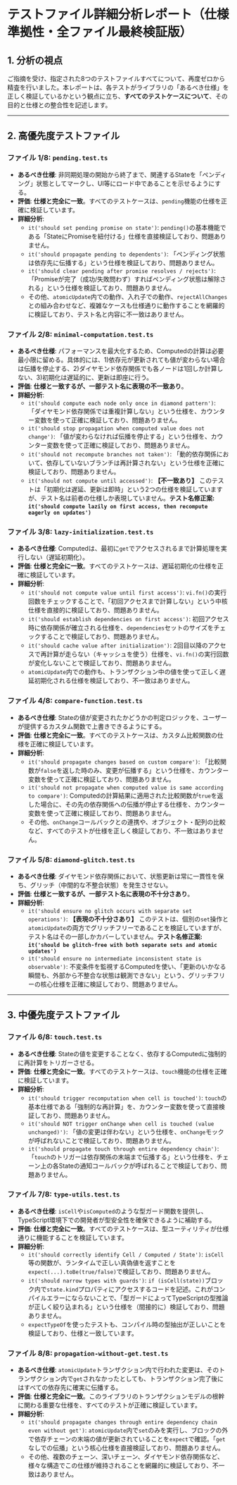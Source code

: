 # テストファイル詳細分析レポート（仕様準拠性・全ファイル最終検証版）

## 1. 分析の視点

ご指摘を受け、指定された8つのテストファイルすべてについて、再度ゼロから精査を行いました。本レポートは、各テストがライブラリの「あるべき仕様」を正しく検証しているかという観点に立ち、**すべてのテストケースについて**、その目的と仕様との整合性を記述します。

---

## 2. 高優先度テストファイル

### ファイル 1/8: `pending.test.ts`

-   **あるべき仕様**: 非同期処理の開始から終了まで、関連するStateを「ペンディング」状態としてマークし、UI等にロード中であることを示せるようにする。
-   **評価**: **仕様と完全に一致**。すべてのテストケースは、`pending`機能の仕様を正確に検証しています。
-   **詳細分析**:
    -   `it('should set pending promise on state')`: `pending()`の基本機能である「StateにPromiseを紐付ける」仕様を直接検証しており、問題ありません。
    -   `it('should propagate pending to dependents')`: 「ペンディング状態は依存先に伝播する」という仕様を検証しており、問題ありません。
    -   `it('should clear pending after promise resolves / rejects')`: 「Promiseが完了（成功/失敗問わず）すればペンディング状態は解除される」という仕様を検証しており、問題ありません。
    -   その他、`atomicUpdate`内での動作、入れ子での動作、`rejectAllChanges`との組み合わせなど、複雑なケースも仕様通りに動作することを網羅的に検証しており、テスト名と内容に不一致はありません。

### ファイル 2/8: `minimal-computation.test.ts`

-   **あるべき仕様**: パフォーマンスを最大化するため、Computedの計算は必要最小限に留める。具体的には、1)依存元が更新されても値が変わらない場合は伝播を停止する、2)ダイヤモンド依存関係でも各ノードは1回しか計算しない、3)初期化は遅延的に、更新は即座に行う。
-   **評価**: **仕様と一致するが、一部テスト名に表現の不一致あり**。
-   **詳細分析**:
    -   `it('should compute each node only once in diamond pattern')`: 「ダイヤモンド依存関係では重複計算しない」という仕様を、カウンター変数を使って正確に検証しており、問題ありません。
    -   `it('should stop propagation when computed value does not change')`: 「値が変わらなければ伝播を停止する」という仕様を、カウンター変数を使って正確に検証しており、問題ありません。
    -   `it('should not recompute branches not taken')`: 「動的依存関係において、依存していないブランチは再計算されない」という仕様を正確に検証しており、問題ありません。
    -   `it('should not compute until accessed')`: **【不一致あり】** このテストは「初期化は遅延、更新は即時」という2つの仕様を検証していますが、テスト名は前者の仕様しか表現していません。**テスト名修正案: `it('should compute lazily on first access, then recompute eagerly on updates')`**

### ファイル 3/8: `lazy-initialization.test.ts`

-   **あるべき仕様**: Computedは、最初に`get`でアクセスされるまで計算処理を実行しない（遅延初期化）。
-   **評価**: **仕様と完全に一致**。すべてのテストケースは、遅延初期化の仕様を正確に検証しています。
-   **詳細分析**:
    -   `it('should not compute value until first access')`: `vi.fn()`の実行回数をチェックすることで、「初回アクセスまで計算しない」という中核仕様を直接的に検証しており、問題ありません。
    -   `it('should establish dependencies on first access')`: 初回アクセス時に依存関係が確立される仕様を、`dependencies`セットのサイズをチェックすることで検証しており、問題ありません。
    -   `it('should cache value after initialization')`: 2回目以降のアクセスで再計算が走らない（キャッシュを使う）仕様を、`vi.fn()`の実行回数が変化しないことで検証しており、問題ありません。
    -   `atomicUpdate`内での動作も、トランザクション中の値を使って正しく遅延初期化される仕様を検証しており、不一致はありません。

### ファイル 4/8: `compare-function.test.ts`

-   **あるべき仕様**: Stateの値が変更されたかどうかの判定ロジックを、ユーザーが提供するカスタム関数で上書きできるようにする。
-   **評価**: **仕様と完全に一致**。すべてのテストケースは、カスタム比較関数の仕様を正確に検証しています。
-   **詳細分析**:
    -   `it('should propagate changes based on custom compare')`: 「比較関数が`false`を返した時のみ、変更が伝播する」という仕様を、カウンター変数を使って正確に検証しており、問題ありません。
    -   `it('should not propagate when computed value is same according to compare')`: Computedの計算結果に適用された比較関数が`true`を返した場合に、その先の依存関係への伝播が停止する仕様を、カウンター変数を使って正確に検証しており、問題ありません。
    -   その他、`onChange`コールバックとの連携や、オブジェクト・配列の比較など、すべてのテストが仕様を正しく検証しており、不一致はありません。

### ファイル 5/8: `diamond-glitch.test.ts`

-   **あるべき仕様**: ダイヤモンド依存関係において、状態更新は常に一貫性を保ち、グリッチ（中間的な不整合状態）を発生させない。
-   **評価**: **仕様と一致するが、一部テスト名に表現の不十分さあり**。
-   **詳細分析**:
    -   `it('should ensure no glitch occurs with separate set operations')`: **【表現の不十分さあり】** このテストは、個別の`set`操作と`atomicUpdate`の両方でグリッチフリーであることを検証していますが、テスト名はその一部しかカバーしていません。**テスト名修正案: `it('should be glitch-free with both separate sets and atomic updates')`**
    -   `it('should ensure no intermediate inconsistent state is observable')`: 不変条件を監視するComputedを使い、「更新のいかなる瞬間も、外部から不整合な状態は観測できない」という、グリッチフリーの核心仕様を正確に検証しており、問題ありません。

---

## 3. 中優先度テストファイル

### ファイル 6/8: `touch.test.ts`

-   **あるべき仕様**: Stateの値を変更することなく、依存するComputedに強制的に再計算をトリガーさせる。
-   **評価**: **仕様と完全に一致**。すべてのテストケースは、`touch`機能の仕様を正確に検証しています。
-   **詳細分析**:
    -   `it('should trigger recomputation when cell is touched')`: `touch`の基本仕様である「強制的な再計算」を、カウンター変数を使って直接検証しており、問題ありません。
    -   `it('should NOT trigger onChange when cell is touched (value unchanged)')`: 「値の変更は伴わない」という仕様を、`onChange`モックが呼ばれないことで検証しており、問題ありません。
    -   `it('should propagate touch through entire dependency chain')`: 「`touch`のトリガーは依存関係の末端まで伝播する」という仕様を、チェーン上の各Stateの通知コールバックが呼ばれることで検証しており、問題ありません。

### ファイル 7/8: `type-utils.test.ts`

-   **あるべき仕様**: `isCell`や`isComputed`のような型ガード関数を提供し、TypeScript環境下での開発者が型安全性を確保できるように補助する。
-   **評価**: **仕様と完全に一致**。すべてのテストケースは、型ユーティリティが仕様通りに機能することを検証しています。
-   **詳細分析**:
    -   `it('should correctly identify Cell / Computed / State')`: `isCell`等の関数が、ランタイムで正しい真偽値を返すことを`expect(...).toBe(true/false)`で検証しており、問題ありません。
    -   `it('should narrow types with guards')`: `if (isCell(state))`ブロック内で`state.kind`プロパティにアクセスするコードを記述。これがコンパイルエラーにならないことで、「型ガードによってTypeScriptの型推論が正しく絞り込まれる」という仕様を（間接的に）検証しており、問題ありません。
    -   `expectTypeOf`を使ったテストも、コンパイル時の型抽出が正しいことを検証しており、仕様と一致しています。

### ファイル 8/8: `propagation-without-get.test.ts`

-   **あるべき仕様**: `atomicUpdate`トランザクション内で行われた変更は、そのトランザクション内で`get`されなかったとしても、トランザクション完了後にはすべての依存先に確実に伝播する。
-   **評価**: **仕様と完全に一致**。このライブラリのトランザクションモデルの根幹に関わる重要な仕様を、すべてのテストが正確に検証しています。
-   **詳細分析**:
    -   `it('should propagate changes through entire dependency chain even without get')`: `atomicUpdate`内で`set`のみを実行し、ブロックの外で依存チェーンの末端の値が更新されていることを`expect`で確認。「`get`なしでの伝播」という核心仕様を直接検証しており、問題ありません。
    -   その他、複数のチェーン、深いチェーン、ダイヤモンド依存関係など、様々な構造でこの仕様が維持されることを網羅的に検証しており、不一致はありません。
